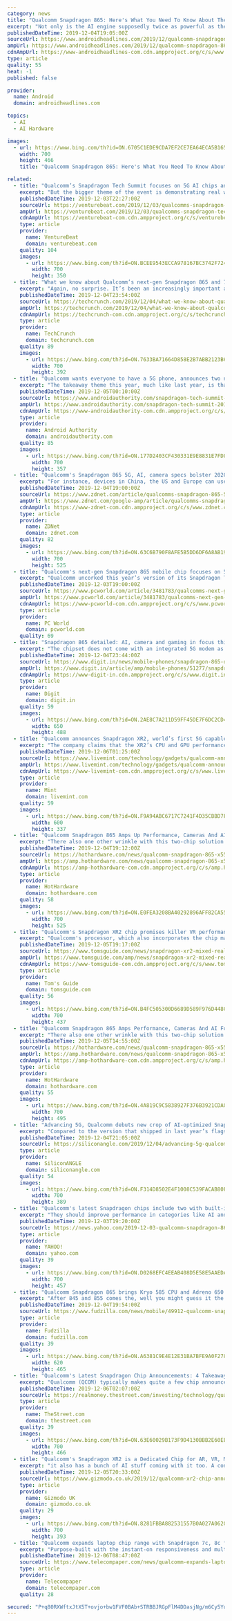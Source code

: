 ```yaml
---
category: news
title: "Qualcomm Snapdragon 865: Here's What You Need To Know About The Latest 5G Chip"
excerpt: "Not only is the AI engine supposedly twice as powerful as the previous one ... and battery life cycles can be extended by up to 200 days. Qualcomm's latest Snapdragon 865 chip If all that was not enough, there's also the benefits to smartphone photography. In fact, this is another of the major selling points. In recent times, the Snapdragon ..."
publishedDateTime: 2019-12-04T19:05:00Z
sourceUrl: https://www.androidheadlines.com/2019/12/qualcomm-snapdragon-865-5g-camera-features.html
ampUrl: https://www.androidheadlines.com/2019/12/qualcomm-snapdragon-865-5g-camera-features.html/amp
cdnAmpUrl: https://www-androidheadlines-com.cdn.ampproject.org/c/s/www.androidheadlines.com/2019/12/qualcomm-snapdragon-865-5g-camera-features.html/amp
type: article
quality: 55
heat: -1
published: false

provider:
  name: Android
  domain: androidheadlines.com

topics:
  - AI
  - AI Hardware

images:
  - url: https://www.bing.com/th?id=ON.6705C1EDE9CDA7EF2CE7EA64ECA5B165
    width: 700
    height: 466
    title: "Qualcomm Snapdragon 865: Here's What You Need To Know About The Latest 5G Chip"

related:
  - title: "Qualcomm’s Snapdragon Tech Summit focuses on 5G AI chips and use cases"
    excerpt: "But the bigger theme of the event is demonstrating real world use cases for the company’s new 5G AI chips, which will drive consumer demand for next-generation smartphones and devices. Even though 5G data services are still in their earliest days, uptake from OEMs, carriers, and consumers has already been encouraging — stronger than 4G ..."
    publishedDateTime: 2019-12-03T22:27:00Z
    sourceUrl: https://venturebeat.com/2019/12/03/qualcomms-snapdragon-tech-summit-focuses-on-5g-ai-chips-and-use-cases/
    ampUrl: https://venturebeat.com/2019/12/03/qualcomms-snapdragon-tech-summit-focuses-on-5g-ai-chips-and-use-cases/amp/
    cdnAmpUrl: https://venturebeat-com.cdn.ampproject.org/c/s/venturebeat.com/2019/12/03/qualcomms-snapdragon-tech-summit-focuses-on-5g-ai-chips-and-use-cases/amp/
    type: article
    provider:
      name: VentureBeat
      domain: venturebeat.com
    quality: 104
    images:
      - url: https://www.bing.com/th?id=ON.BCEE9543ECCA978167BC3742F7243AFB
        width: 700
        height: 350
  - title: "What we know about Qualcomm’s next-gen Snapdragon 865 and 765 chips"
    excerpt: "Again, no surprise. It’s been an increasingly important aspect of smartphone evolution for several years now. That’s powered by a fifth-gen AI chip that doubles the performance of its predecessor. There’s also on-board support for wake word listening for use with the likes of Alexa and Assistant, at low power. Imaging improvements include ..."
    publishedDateTime: 2019-12-04T23:54:00Z
    sourceUrl: https://techcrunch.com/2019/12/04/what-we-know-about-qualcomms-next-gen-snapdragon-865-and-765-chips/
    ampUrl: https://techcrunch.com/2019/12/04/what-we-know-about-qualcomms-next-gen-snapdragon-865-and-765-chips/amp/
    cdnAmpUrl: https://techcrunch-com.cdn.ampproject.org/c/s/techcrunch.com/2019/12/04/what-we-know-about-qualcomms-next-gen-snapdragon-865-and-765-chips/amp/
    type: article
    provider:
      name: TechCrunch
      domain: techcrunch.com
    quality: 89
    images:
      - url: https://www.bing.com/th?id=ON.7633BA71664D858E2B7ABB2123B6D22D
        width: 700
        height: 392
  - title: "Qualcomm wants everyone to have a 5G phone, announces two new Snapdragon chips"
    excerpt: "The takeaway theme this year, much like last year, is that Qualcomm is betting big on 5G and AI. To that end, Qualcomm is announcing not one, but two 5G mobile chipsets this year, along with a whole host of other 5G talking points across various market segments. As a flagship chip, the Snapdragon 865 boasts Qualcomm’s highest-performing ..."
    publishedDateTime: 2019-12-05T00:10:00Z
    sourceUrl: https://www.androidauthority.com/snapdragon-tech-summit-2019-1058502/
    ampUrl: https://www.androidauthority.com/snapdragon-tech-summit-2019-1058502/amp/
    cdnAmpUrl: https://www-androidauthority-com.cdn.ampproject.org/c/s/www.androidauthority.com/snapdragon-tech-summit-2019-1058502/amp/
    type: article
    provider:
      name: Android Authority
      domain: androidauthority.com
    quality: 85
    images:
      - url: https://www.bing.com/th?id=ON.177D2403CF430331E9E8831E7FD83E8A
        width: 700
        height: 357
  - title: "Qualcomm's Snapdragon 865 5G, AI, camera specs bolster 2020 smartphone upgrade cycle"
    excerpt: "For instance, devices in China, the US and Europe can use the same platform even if the 5G approaches are different. Qualcomm is also betting that combining the 5th generation Qualcomm AI Engine will bolster camera, audio, voice and gaming feature on devices when enabled with 5G. The Snapdragon 865 AI Engine includes a new Qualcomm Hexagon ..."
    publishedDateTime: 2019-12-04T19:00:00Z
    sourceUrl: https://www.zdnet.com/article/qualcomms-snapdragon-865-5g-ai-camera-specs-bolster-2020-smartphone-upgrade-cycle/
    ampUrl: https://www.zdnet.com/google-amp/article/qualcomms-snapdragon-865-5g-ai-camera-specs-bolster-2020-smartphone-upgrade-cycle/
    cdnAmpUrl: https://www-zdnet-com.cdn.ampproject.org/c/s/www.zdnet.com/google-amp/article/qualcomms-snapdragon-865-5g-ai-camera-specs-bolster-2020-smartphone-upgrade-cycle/
    type: article
    provider:
      name: ZDNet
      domain: zdnet.com
    quality: 82
    images:
      - url: https://www.bing.com/th?id=ON.63C6B790F8AFE5B5DD6DF6A8AB19662A
        width: 700
        height: 525
  - title: "Qualcomm's next-gen Snapdragon 865 mobile chip focuses on 5G"
    excerpt: "Qualcomm uncorked this year’s version of its Snapdragon Technology Summit by announcing the names of its two new upcoming Snapdragon chips, the Snapdragon 865 and the Snapdragon 765/765G. Not surprisingly, the emphasis this year is on 5G, and the “AI” which those chips will apply for software enhancements. Because this is the Snapdragon ..."
    publishedDateTime: 2019-12-03T19:00:00Z
    sourceUrl: https://www.pcworld.com/article/3481783/qualcomms-next-gen-snapdragon-865-mobile-chip-focuses-on-5g.html
    ampUrl: https://www.pcworld.com/article/3481783/qualcomms-next-gen-snapdragon-865-mobile-chip-focuses-on-5g.amp.html
    cdnAmpUrl: https://www-pcworld-com.cdn.ampproject.org/c/s/www.pcworld.com/article/3481783/qualcomms-next-gen-snapdragon-865-mobile-chip-focuses-on-5g.amp.html
    type: article
    provider:
      name: PC World
      domain: pcworld.com
    quality: 69
  - title: "Snapdragon 865 detailed: AI, camera and gaming in focus this year"
    excerpt: "The chipset does not come with an integrated 5G modem as many predicted. While the CPU and GPU saw expected incremental upgrades, the real innovations this time were in the ISP and AI Engine. After teasing some of the features on Tuesday, Qualcomm dropped more details about the Snapdragon 865 and Snapdragon 765 SoCs on Day 2 of the company’s ..."
    publishedDateTime: 2019-12-04T23:44:00Z
    sourceUrl: https://www.digit.in/news/mobile-phones/snapdragon-865-detailed-ai-camera-and-gaming-in-focus-this-year-51277.html
    ampUrl: https://www.digit.in/article/amp/mobile-phones/51277/snapdragon-865-detailed-ai-camera-and-gaming-in-focus-this-year
    cdnAmpUrl: https://www-digit-in.cdn.ampproject.org/c/s/www.digit.in/article/amp/mobile-phones/51277/snapdragon-865-detailed-ai-camera-and-gaming-in-focus-this-year
    type: article
    provider:
      name: Digit
      domain: digit.in
    quality: 59
    images:
      - url: https://www.bing.com/th?id=ON.2AE8C7A211D59FF45DE7F6DC2CD4F383
        width: 650
        height: 488
  - title: "Qualcomm announces Snapdragon XR2, world’s first 5G capable XR chip"
    excerpt: "The company claims that the XR2’s CPU and GPU performance are double that of the earlier version, while artificial intelligence (AI) processing speeds have increased by 11 times ... the XR2 doesn’t seem like something mainstream consumers will take advantage of. Instead, the chip is aimed at enterprise customers who will use the platform ..."
    publishedDateTime: 2019-12-06T01:25:00Z
    sourceUrl: https://www.livemint.com/technology/gadgets/qualcomm-announces-snapdragon-xr2-world-s-first-5g-capable-xr-chip-11575594860091.html
    ampUrl: https://www.livemint.com/technology/gadgets/qualcomm-announces-snapdragon-xr2-world-s-first-5g-capable-xr-chip/amp-11575594860091.html
    cdnAmpUrl: https://www-livemint-com.cdn.ampproject.org/c/s/www.livemint.com/technology/gadgets/qualcomm-announces-snapdragon-xr2-world-s-first-5g-capable-xr-chip/amp-11575594860091.html
    type: article
    provider:
      name: Mint
      domain: livemint.com
    quality: 59
    images:
      - url: https://www.bing.com/th?id=ON.F9A94ABC6717C7241F4D35CBBD7F5C84
        width: 600
        height: 337
  - title: "Qualcomm Snapdragon 865 Amps Up Performance, Cameras And AI For 5G Phones"
    excerpt: "There also one other wrinkle with this two-chip solution. According to The Verge ... LPDDR4x memory is also supported at up to 2133MHz. As you might imagine in this AI-centric tech world, Qualcomm has added in its fifth-generation AI engine that can deliver 15 TOPS of compute performance, which represents a doubling in performance over its ..."
    publishedDateTime: 2019-12-04T19:12:00Z
    sourceUrl: https://hothardware.com/news/qualcomm-snapdragon-865-x55-flagship-android
    ampUrl: https://amp.hothardware.com/news/qualcomm-snapdragon-865-x55-flagship-android
    cdnAmpUrl: https://amp-hothardware-com.cdn.ampproject.org/c/s/amp.hothardware.com/news/qualcomm-snapdragon-865-x55-flagship-android
    type: article
    provider:
      name: HotHardware
      domain: hothardware.com
    quality: 58
    images:
      - url: https://www.bing.com/th?id=ON.E0FEA3208BA40292896AFF82CA55911E
        width: 700
        height: 525
  - title: "Qualcomm's Snapdragon XR2 chip promises killer VR performance with 5G support"
    excerpt: "Qualcomm's processor, which also incorporates the chip maker's work with artificial intelligence can ... as well as four times the video bandwidth and a 6x improvement to resolution. AI performance should also get a big boost from this updated processing ..."
    publishedDateTime: 2019-12-05T19:17:00Z
    sourceUrl: https://www.tomsguide.com/news/snapdragon-xr2-mixed-reality-platform
    ampUrl: https://www.tomsguide.com/amp/news/snapdragon-xr2-mixed-reality-platform
    cdnAmpUrl: https://www-tomsguide-com.cdn.ampproject.org/c/s/www.tomsguide.com/amp/news/snapdragon-xr2-mixed-reality-platform
    type: article
    provider:
      name: Tom's Guide
      domain: tomsguide.com
    quality: 56
    images:
      - url: https://www.bing.com/th?id=ON.B4FC505300D6689D589F976D448CE2FE
        width: 700
        height: 437
  - title: "Qualcomm Snapdragon 865 Amps Performance, Cameras And AI For Flagship 5G Phones"
    excerpt: "There also one other wrinkle with this two-chip solution. Reportedly, Qualcomm is mandating that OEMs will only be ... LPDDR4x memory is also supported at up to 2133MHz. As you might imagine in this AI-centric tech world, Qualcomm has added in its fifth-generation AI engine that can deliver 15 TOPS of compute performance, which represents ..."
    publishedDateTime: 2019-12-05T14:55:00Z
    sourceUrl: https://hothardware.com/news/qualcomm-snapdragon-865-x55-flagship-android
    ampUrl: https://amp.hothardware.com/news/qualcomm-snapdragon-865-x55-flagship-android
    cdnAmpUrl: https://amp-hothardware-com.cdn.ampproject.org/c/s/amp.hothardware.com/news/qualcomm-snapdragon-865-x55-flagship-android
    type: article
    provider:
      name: HotHardware
      domain: hothardware.com
    quality: 55
    images:
      - url: https://www.bing.com/th?id=ON.4A819C9C5838927F376B3921CDA0C3D3
        width: 700
        height: 495
  - title: "Advancing 5G, Qualcomm debuts new crop of AI-optimized Snapdragon chips"
    excerpt: "Compared to the version that shipped in last year’s flagship chip, the new Hexagon provides twice as much processing power for a total of up to 15 trillion operations per second. Qualcomm said that this gives the Snapdragon 865 enough horsepower to perform real-time AI translation locally on a device. Also new is the Spectra 480. It’s the ..."
    publishedDateTime: 2019-12-04T21:05:00Z
    sourceUrl: https://siliconangle.com/2019/12/04/advancing-5g-qualcomm-debuts-new-crop-ai-optimized-snapdragon-chips/
    type: article
    provider:
      name: SiliconANGLE
      domain: siliconangle.com
    quality: 54
    images:
      - url: https://www.bing.com/th?id=ON.F314D8502E4F1008C539FACAB80F90CE
        width: 700
        height: 389
  - title: "Qualcomm's latest Snapdragon chips include two with built-in 5G"
    excerpt: "They should improve performance in categories like AI and 8K video capture (Qualcomm won't share much more until December 4th), but this time around the highest-end chip isn't the star. The upper mid-range 765 series represents Qualcomm's first systems-on-a-chip with integrated 5G, saving them from using separate, power-hungry modems to take ..."
    publishedDateTime: 2019-12-03T19:20:00Z
    sourceUrl: https://news.yahoo.com/2019-12-03-qualcomm-snapdragon-865-765.html
    type: article
    provider:
      name: YAHOO!
      domain: yahoo.com
    quality: 39
    images:
      - url: https://www.bing.com/th?id=ON.D0268EFC4EEAB408D5E58E5AAEDAD274
        width: 700
        height: 457
  - title: "Qualcomm Snapdragon 865 brings Kryo 585 CPU and Adreno 650 GPU"
    excerpt: "After 845 and 855 comes the, well you might guess it the Snapdragon 865. This is a 7nm SoC with new Kryo 500 series CPU cores and the new Adreno 650 GPU, new AI Tensor cores, new DSP and Spectra ISP and of course the 5G modem. The new Kryo 585 provides a 25 percent faster performance than then predecessor and 25 percent higher power efficiency."
    publishedDateTime: 2019-12-04T19:54:00Z
    sourceUrl: https://www.fudzilla.com/news/mobile/49912-qualcomm-snapdragon-865-brings-kryo-585-cpu-and-adreno-650-gpu
    type: article
    provider:
      name: Fudzilla
      domain: fudzilla.com
    quality: 39
    images:
      - url: https://www.bing.com/th?id=ON.A6381C9E4E12E31BA7BFE9A0F2783F92
        width: 620
        height: 465
  - title: "Qualcomm's Latest Snapdragon Chip Announcements: 4 Takeaways"
    excerpt: "Qualcomm (QCOM) typically makes quite a few chip announcements at its annual Snapdragon Summit event in Hawaii ... and 4 low-power cores based on the existing Kryo 385 design -- as well as a revamped GPU and dedicated AI and image co-processors that are much-improved from the ones inside of the Snapdragon 855. Qualcomm claims the Kryo 585 ..."
    publishedDateTime: 2019-12-06T02:07:00Z
    sourceUrl: https://realmoney.thestreet.com/investing/technology/qualcomm-s-latest-snapdragon-chip-announcements--15190279
    type: article
    provider:
      name: TheStreet.com
      domain: thestreet.com
    quality: 39
    images:
      - url: https://www.bing.com/th?id=ON.63E60029B173F9D4130BBB2E60EEB367
        width: 700
        height: 466
  - title: "Qualcomm's Snapdragon XR2 is a Dedicated Chip for AR, VR, MR, and Every Other Kinds of 'R'"
    excerpt: "it also has a bunch of AI stuff coming with it too. A concept headset shown off at the Qualcomm summit The whole thing is being powered by a platform Qualcomm promises to be better than the exiting XR1 chip (obviously). That means 2x the CPU and GPU ..."
    publishedDateTime: 2019-12-05T20:33:00Z
    sourceUrl: https://www.gizmodo.co.uk/2019/12/qualcomm-xr2-chip-announcement/
    type: article
    provider:
      name: Gizmodo UK
      domain: gizmodo.co.uk
    quality: 29
    images:
      - url: https://www.bing.com/th?id=ON.8281FBBA882531557B0A027A06200499
        width: 700
        height: 393
  - title: "Qualcomm expands laptop chip range with Snapdragon 7c, 8c for mainstream computers"
    excerpt: "Purpose-built with the instant-on responsiveness and multi-day battery life of a smartphone, it comes with an integrated Snapdragon X24 LTE modem and the Qualcomm AI Engine and is designed to support ultra-thin, fan-less designs for mainstream use. The Snapdragon 8cx is the most advanced of the chips, targeting enterprise computers. This comes ..."
    publishedDateTime: 2019-12-06T08:47:00Z
    sourceUrl: https://www.telecompaper.com/news/qualcomm-expands-laptop-chip-range-with-snapdragon-7c-8c-for-mainstream-computers--1318933
    type: article
    provider:
      name: Telecompaper
      domain: telecompaper.com
    quality: 28

secured: "P+q80RXWftxJtX5T+ovjo+bw1FVF0BAb+STRBBJRGpFlM4DDasjNg/m6Cy5Yu8WmslT6ojEJ4wU4c0VtkveIhgtmkfxscUc9A1Gha2NyE5gPCZoXmahf4HR+ByTR3GIf7Rlf7ZJoLy4PE523CTuJ06VEjGs30++Af0G3EsKBGUk7CLI1QzSpCOXZrG3q+LzVBZTT0H5G5MUaOU61f2Nk9QQs1jyOVfrvCz8cc5rBFEzDlyM1x5pGUYpm0KJxnBTrvYGXVEDOJzhnJb47DMlOPQ==;8wee9Zjea4PoTGyjAP1wug=="
---
```


